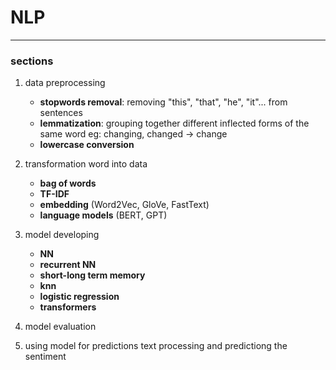 # NLP 

---

<!-- pozdro dla ludzi co czytają surowego markdowna -->

<!-- TODO dodaj dobry zarys i opis modułu  -->

### sections 

1. data preprocessing
    * **stopwords removal**: removing "this", "that", "he", "it"... from sentences
    * **lemmatization**: grouping together different inflected forms of the same word eg: changing, changed -> change
    * **lowercase conversion**

2. transformation word into data
    * **bag of words**
    * **TF-IDF**
    * **embedding** (Word2Vec, GloVe, FastText)
    * **language models** (BERT, GPT)

3. model developing
    * **NN**
    * **recurrent NN**
    * **short-long term memory**
    * **knn**
    * **logistic regression**
    * **transformers**

4. model evaluation
    <!-- TODO dodaj metryki -->

5. using model for predictions 
    text processing and predictiong the sentiment 

<!-- TODO dodaj co przyjmuje główna funkcja  -->
<!-- TODO dodaj co zwraca główna funkcja  -->

<!-- 
    plan jest taki że będzie jedna główna funkcja do której przekazuje się wszystkie argumenty z sekcji które ma urzyć model do przewidzenia sentymentu. czyli zamysł jest taki że w mozna wybrać czy się chce robić jakiś data preprocessing, jak chce sie przedstawiać słowa by komputer cos z nimi zrobił ...

    w sumie to lepiej to będzie zrobić w klasie i zamiast tej głównej funkcji dodać .fit(), dzieki temu można będzie zrobić łatwo .evaluate() 
-->